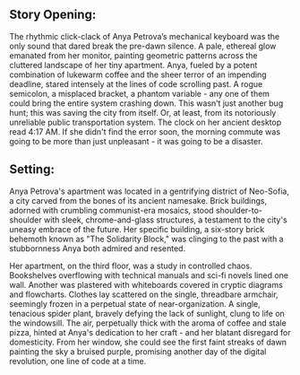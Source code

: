 ## Story Opening:

The rhythmic click-clack of Anya Petrova’s mechanical keyboard was the only sound that dared break the pre-dawn silence. A pale, ethereal glow emanated from her monitor, painting geometric patterns across the cluttered landscape of her tiny apartment. Anya, fueled by a potent combination of lukewarm coffee and the sheer terror of an impending deadline, stared intensely at the lines of code scrolling past. A rogue semicolon, a misplaced bracket, a phantom variable - any one of them could bring the entire system crashing down. This wasn’t just another bug hunt; this was saving the city from itself. Or, at least, from its notoriously unreliable public transportation system. The clock on her ancient desktop read 4:17 AM. If she didn't find the error soon, the morning commute was going to be more than just unpleasant - it was going to be a disaster.

## Setting:

Anya Petrova's apartment was located in a gentrifying district of Neo-Sofia, a city carved from the bones of its ancient namesake. Brick buildings, adorned with crumbling communist-era mosaics, stood shoulder-to-shoulder with sleek, chrome-and-glass structures, a testament to the city's uneasy embrace of the future. Her specific building, a six-story brick behemoth known as "The Solidarity Block," was clinging to the past with a stubbornness Anya both admired and resented.

Her apartment, on the third floor, was a study in controlled chaos. Bookshelves overflowing with technical manuals and sci-fi novels lined one wall. Another was plastered with whiteboards covered in cryptic diagrams and flowcharts. Clothes lay scattered on the single, threadbare armchair, seemingly frozen in a perpetual state of near-organization. A single, tenacious spider plant, bravely defying the lack of sunlight, clung to life on the windowsill. The air, perpetually thick with the aroma of coffee and stale pizza, hinted at Anya's dedication to her craft - and her blatant disregard for domesticity. From her window, she could see the first faint streaks of dawn painting the sky a bruised purple, promising another day of the digital revolution, one line of code at a time.
